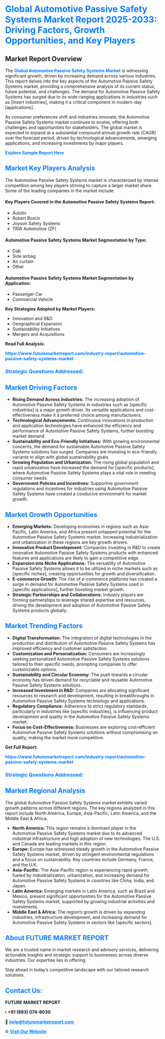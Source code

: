 <h1 style="color: #007BFF;">Global Automotive Passive Safety Systems Market Report 2025-2033: Driving Factors, Growth Opportunities, and Key Players</h1>

<section id="overview">
<h2>Market Report Overview</h2>
<p>The <a href="https://www.futuremarketreport.com/industry-report/automotive-passive-safety-systems-market" style="color: #007BFF; text-decoration: none;"><strong>Global Automotive Passive Safety Systems Market</strong></a> is witnessing significant growth, driven by increasing demand across various industries. This report delves into the key aspects of the Automotive Passive Safety Systems market, providing a comprehensive analysis of its current status, future potential, and challenges. The demand for Automotive Passive Safety Systems has surged due to its wide-ranging applications in industries such as [insert industries], making it a critical component in modern-day [applications].</p>
<p>As consumer preferences shift and industries innovate, the Automotive Passive Safety Systems market continues to evolve, offering both challenges and opportunities for stakeholders. The global market is expected to expand at a substantial compound annual growth rate (CAGR) over the forecast period, driven by technological advancements, emerging applications, and increasing investments by major players.</p>
</section>

<section id="overview">
<p><a href="https://www.futuremarketreport.com/request-sample/reportId=48218" style="color: #007BFF; text-decoration: none;"><strong>Explore Sample Report Here</strong></a></p>
</section>

<section id="key-players">
<h2 style="color: #007BFF;">Market Key Players Analysis</h2>
<p>The Automotive Passive Safety Systems market is characterized by intense competition among key players striving to capture a larger market share. Some of the leading companies in the market include:</p>
<h4>Key Players Covered in the Automotive Passive Safety Systems Report:</h4>
<ul><li>Autoliv</li><li>Robert Bosch</li><li>Joyson Safety Systems</li><li>TRW Automotive (ZF)</li></ul>
<h4>Automotive Passive Safety Systems Market Segmentation by Type:</h4>
<ul><li>Dab</li><li>Side airbag</li><li>Air curtain</li><li>Other</li></ul>

<h4>Automotive Passive Safety Systems Market Segmentation by Application:</h4>
<ul><li>Passenger Car</li><li>Commercial Vehicle</li></ul>
<p><strong>Key Strategies Adopted by Market Players:</strong></p>
<ul>
<li>Innovation and R&D</li>
<li>Geographical Expansion</li>
<li>Sustainability Initiatives</li>
<li>Mergers and Acquisitions</li>
</ul>
</section>

<section>
<p><strong>Read Full Analysis: </strong></p><a href="https://www.futuremarketreport.com/industry-report/automotive-passive-safety-systems-market" style="color: #007BFF; text-decoration: none;"><strong>https://www.futuremarketreport.com/industry-report/automotive-passive-safety-systems-market</strong></a>
<h3 style="color: #007BFF;">Strategic Questions Addressed:</h3>
</section>

<section id="driving-factors">
<h2 style="color: #007BFF;">Market Driving Factors</h2>
<ul>
<li><strong>Rising Demand Across Industries:</strong> The increasing adoption of Automotive Passive Safety Systems in industries such as [specific industries] is a major growth driver. Its versatile applications and cost-effectiveness make it a preferred choice among manufacturers.</li>
<li><strong>Technological Advancements:</strong> Continuous innovations in production and application technologies have enhanced the efficiency and performance of Automotive Passive Safety Systems, further boosting market demand.</li>
<li><strong>Sustainability and Eco-Friendly Initiatives:</strong> With growing environmental concerns, the demand for sustainable Automotive Passive Safety Systems solutions has surged. Companies are investing in eco-friendly variants to align with global sustainability goals.</li>
<li><strong>Growing Population and Urbanization:</strong> The rising global population and rapid urbanization have increased the demand for [specific products], where Automotive Passive Safety Systems plays a vital role in meeting consumer needs.</li>
<li><strong>Government Policies and Incentives:</strong> Supportive government regulations and incentives for industries using Automotive Passive Safety Systems have created a conducive environment for market growth.</li>
</ul>
</section>

<section id="growth-opportunities">
<h2 style="color: #007BFF;">Market Growth Opportunities</h2>
<ul>
<li><strong>Emerging Markets:</strong> Developing economies in regions such as Asia-Pacific, Latin America, and Africa present untapped potential for the Automotive Passive Safety Systems market. Increasing industrialization and urbanization in these regions are key growth drivers.</li>
<li><strong>Innovative Product Development:</strong> Companies investing in R&D to create innovative Automotive Passive Safety Systems products with enhanced features and applications are likely to gain a competitive edge.</li>
<li><strong>Expansion into Niche Applications:</strong> The versatility of Automotive Passive Safety Systems allows it to be utilized in niche markets such as [specific niches], creating opportunities for growth and diversification.</li>
<li><strong>E-commerce Growth:</strong> The rise of e-commerce platforms has created a surge in demand for Automotive Passive Safety Systems used in [specific applications], further boosting market growth.</li>
<li><strong>Strategic Partnerships and Collaborations:</strong> Industry players are forming partnerships to leverage shared expertise and resources, driving the development and adoption of Automotive Passive Safety Systems products globally.</li>
</ul>
</section>

<section id="trending-factors">
<h2 style="color: #007BFF;">Market Trending Factors</h2>
<ul>
<li><strong>Digital Transformation:</strong> The integration of digital technologies in the production and distribution of Automotive Passive Safety Systems has improved efficiency and customer satisfaction.</li>
<li><strong>Customization and Personalization:</strong> Consumers are increasingly seeking personalized Automotive Passive Safety Systems solutions tailored to their specific needs, prompting companies to offer customizable options.</li>
<li><strong>Sustainability and Circular Economy:</strong> The push towards a circular economy has driven demand for recyclable and reusable Automotive Passive Safety Systems solutions.</li>
<li><strong>Increased Investment in R&D:</strong> Companies are allocating significant resources to research and development, resulting in breakthroughs in Automotive Passive Safety Systems technology and applications.</li>
<li><strong>Regulatory Compliance:</strong> Adherence to strict regulatory standards, particularly in industries like [specific industries], is influencing product development and quality in the Automotive Passive Safety Systems market.</li>
<li><strong>Focus on Cost-Effectiveness:</strong> Businesses are exploring cost-efficient Automotive Passive Safety Systems solutions without compromising on quality, making the market more competitive.</li>
</ul>
</section>

<section>
<p><strong>Get Full Report: </strong></p><a href="https://www.futuremarketreport.com/industry-report/automotive-passive-safety-systems-market" style="color: #007BFF; text-decoration: none;"><strong>https://www.futuremarketreport.com/industry-report/automotive-passive-safety-systems-market</strong></a>
<h3 style="color: #007BFF;">Strategic Questions Addressed:</h3>
</section>


<section id="regional-analysis">
<h2 style="color: #007BFF;">Market Regional Analysis</h2>
<p>The global Automotive Passive Safety Systems market exhibits varied growth patterns across different regions. The key regions analyzed in this report include North America, Europe, Asia-Pacific, Latin America, and the Middle East & Africa:</p>
<ul>
<li><strong>North America:</strong> This region remains a dominant player in the Automotive Passive Safety Systems market due to its advanced industrial infrastructure and high adoption of new technologies. The U.S. and Canada are leading markets in this region.</li>
<li><strong>Europe:</strong> Europe has witnessed steady growth in the Automotive Passive Safety Systems market, driven by stringent environmental regulations and a focus on sustainability. Key countries include Germany, France, and the U.K.</li>
<li><strong>Asia-Pacific:</strong> The Asia-Pacific region is experiencing rapid growth, fueled by industrialization, urbanization, and increasing demand for Automotive Passive Safety Systems in countries like China, India, and Japan.</li>
<li><strong>Latin America:</strong> Emerging markets in Latin America, such as Brazil and Mexico, present significant opportunities for the Automotive Passive Safety Systems market, supported by growing industrial activities and investments.</li>
<li><strong>Middle East & Africa:</strong> The region’s growth is driven by expanding industries, infrastructure development, and increasing demand for Automotive Passive Safety Systems in sectors like [specific sectors].</li>
</ul>
</section>

<footer>
<h2 style="color: #007BFF;">About FUTURE MARKET REPORT</h2>
<p>We are a trusted name in market research and advisory services, delivering actionable insights and strategic support to businesses across diverse industries. Our expertise lies in offering:</p>

<p>Stay ahead in today’s competitive landscape with our tailored research solutions.</p>

<h2 style="color: #007BFF;">Contact Us:</h2>
<p><strong>FUTURE MARKET REPORT</strong></p>
<p>📞 <strong>+91 (883) 074-8030</strong></p>
<p>📧 <strong><a href="mailto:help@futuremarketreport.com" style="color: #007BFF;">help@futuremarketreport.com</a></strong></p>
<p>🌐 <strong><a href="https://www.futuremarketreport.com/" style="color: #007BFF;">Visit Our Website</a></strong></p>
</footer>